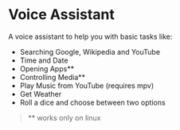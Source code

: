 # Voice Assistant
A voice assistant to help you with basic tasks like:
- Searching Google, Wikipedia and YouTube
- Time and Date
- Opening Apps**
- Controlling Media**
- Play Music from YouTube (requires mpv)
- Get Weather
- Roll a dice and choose between two options

> ** works only on linux
